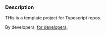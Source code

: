 ### Description

THis is a template project for Typescript repos.

By developers, [for developers](./tutorials/For%20Developers.md).



